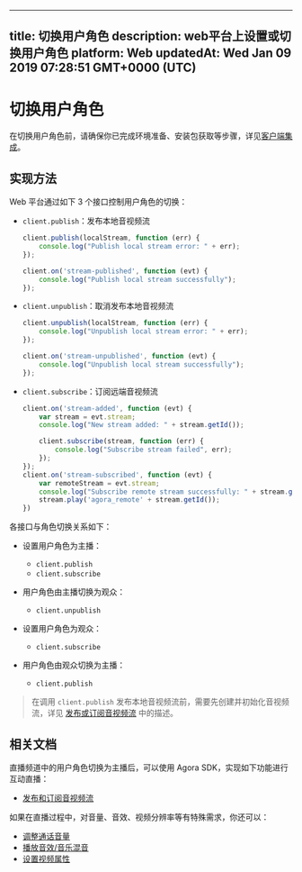 
---
title: 切换用户角色
description: web平台上设置或切换用户角色
platform: Web
updatedAt: Wed Jan 09 2019 07:28:51 GMT+0000 (UTC)
---
# 切换用户角色
在切换用户角色前，请确保你已完成环境准备、安装包获取等步骤，详见[客户端集成](../../cn/Interactive%20Broadcast/web_prepare.md)。


## 实现方法
Web 平台通过如下 3 个接口控制用户角色的切换：

- `client.publish`：发布本地音视频流

	```javascript
	client.publish(localStream, function (err) {
		console.log("Publish local stream error: " + err);
	});

	client.on('stream-published', function (evt) {
		console.log("Publish local stream successfully");
	});
	```

- `client.unpublish`：取消发布本地音视频流

	```javascript
	client.unpublish(localStream, function (err) {
		console.log("Unpublish local stream error: " + err);
	});

	client.on('stream-unpublished', function (evt) {
		console.log("Unpublish local stream successfully");
	});
	```

- `client.subscribe`：订阅远端音视频流

	```javascript
	client.on('stream-added', function (evt) {
		var stream = evt.stream;
		console.log("New stream added: " + stream.getId());

		client.subscribe(stream, function (err) {
			console.log("Subscribe stream failed", err);
		});
	});
	client.on('stream-subscribed', function (evt) {
		var remoteStream = evt.stream;
		console.log("Subscribe remote stream successfully: " + stream.getId());
		stream.play('agora_remote' + stream.getId());
	})
	```

各接口与角色切换关系如下：

- 设置用户角色为主播：
 
   *  `client.publish`
   *  `client.subscribe`
 
- 用户角色由主播切换为观众：

  * `client.unpublish`

- 设置用户角色为观众：

  * `client.subscribe`
  
- 用户角色由观众切换为主播：

  *  `client.publish`


> 在调用 `client.publish` 发布本地音视频流前，需要先创建并初始化音视频流，详见 [发布或订阅音视频流](../../cn/Interactive%20Broadcast/publish_web_live.md) 中的描述。

## 相关文档
直播频道中的用户角色切换为主播后，可以使用 Agora SDK，实现如下功能进行互动直播：

- [发布和订阅音视频流](../../cn/Interactive%20Broadcast/publish_web_live.md)

如果在直播过程中，对音量、音效、视频分辨率等有特殊需求，你还可以：

- [调整通话音量](../../cn/Interactive%20Broadcast/volume_web.md)
- [播放音效/音乐混音](../../cn/Interactive%20Broadcast/effect_mixing_web.md)
- [设置视频属性](../../cn/Interactive%20Broadcast/videoProfile_web.md)




